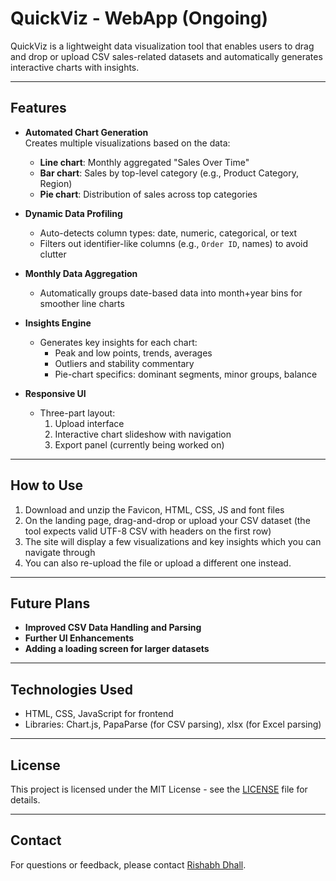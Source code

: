 # QuickViz - WebApp (Ongoing)

QuickViz is a lightweight data visualization tool that enables users to drag and drop or upload CSV sales-related datasets and automatically generates interactive charts with insights.

---

## Features

- **Automated Chart Generation**  
  Creates multiple visualizations based on the data:
  - **Line chart**: Monthly aggregated "Sales Over Time"
  - **Bar chart**: Sales by top-level category (e.g., Product Category, Region)
  - **Pie chart**: Distribution of sales across top categories

- **Dynamic Data Profiling**
  - Auto-detects column types: date, numeric, categorical, or text
  - Filters out identifier-like columns (e.g., `Order ID`, names) to avoid clutter

- **Monthly Data Aggregation**
  - Automatically groups date-based data into month+year bins for smoother line charts

- **Insights Engine**
  - Generates key insights for each chart:
    - Peak and low points, trends, averages
    - Outliers and stability commentary
    - Pie-chart specifics: dominant segments, minor groups, balance

- **Responsive UI**
  - Three-part layout:  
    1. Upload interface  
    2. Interactive chart slideshow with navigation  
    3. Export panel (currently being worked on)

---

## How to Use

1. Download and unzip the Favicon, HTML, CSS, JS and font files
2. On the landing page, drag-and-drop or upload your CSV dataset (the tool expects valid UTF-8 CSV with headers on the first row)
3. The site will display a few visualizations and key insights which you can navigate through
4. You can also re-upload the file or upload a different one instead.

---

## Future Plans

- **Improved CSV Data Handling and Parsing**
- **Further UI Enhancements**
- **Adding a loading screen for larger datasets**

---

## Technologies Used

- HTML, CSS, JavaScript for frontend
- Libraries: Chart.js, PapaParse (for CSV parsing), xlsx (for Excel parsing)

---

## License

This project is licensed under the MIT License - see the [LICENSE](LICENSE) file for details.

---

## Contact

For questions or feedback, please contact [Rishabh Dhall](mailto:rishabhdhall02@gmail.com).

